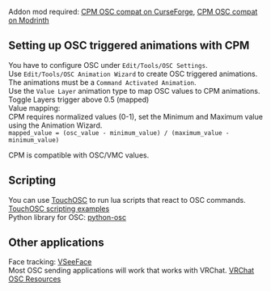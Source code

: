 Addon mod required: [CPM OSC compat on CurseForge](https://www.curseforge.com/minecraft/mc-mods/cpmoscc), [CPM OSC compat on Modrinth](https://modrinth.com/mod/cpmoscc)  

## Setting up OSC triggered animations with CPM
You have to configure OSC under `Edit/Tools/OSC Settings`.  
Use `Edit/Tools/OSC Animation Wizard` to create OSC triggered animations.  
The animations must be a `Command Activated Animation`.  
Use the `Value Layer` animation type to map OSC values to CPM animations.  
Toggle Layers trigger above 0.5 (mapped)  
Value mapping:  
CPM requires normalized values (0-1), set the Minimum and Maximum value using the Animation Wizard.  
`mapped_value = (osc_value - minimum_value) / (maximum_value - minimum_value)`  

CPM is compatible with OSC/VMC values.

## Scripting
You can use [TouchOSC](https://hexler.net/touchosc#get) to run lua scripts that react to OSC commands. [TouchOSC scripting examples](https://hexler.net/touchosc/manual/script-examples)  
Python library for OSC: [python-osc](https://github.com/attwad/python-osc)  

## Other applications
Face tracking: [VSeeFace](https://www.vseeface.icu/)  
Most OSC sending applications will work that works with VRChat. [VRChat OSC Resources](https://docs.vrchat.com/docs/osc-resources)  